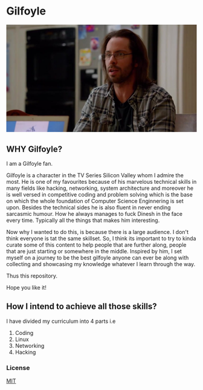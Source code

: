 # Gilfoyle

<p align="center">
  <a href="https://www.youtube.com/watch?v=T_D3d1RWBrI" title="What the Fuck Gilfoyle Does - Click to Watch!"><img src="https://github.com/mridul-arora/Gilfoyle/blob/master/pics/2.jpg" alt="What the Fuck Gilfoyle Does - Click to Watch!"></a>
</p>

## WHY Gilfoyle?
I am a Gilfoyle fan.

Gilfoyle is a character in the TV Series Silicon Valley whom I admire the most. He is one of my favourites because of his marvelous technical skills in many fields like hacking, networking, system architecture and moreover he is well versed in competitive coding and problem solving which is the base on which the whole foundation of Computer Science Enginnering is set upon. Besides the technical sides he is also fluent in never ending sarcasmic humour. How he always manages to fuck Dinesh in the face every time. Typically all the things that makes him interesting. 

Now why I wanted to do this, is because there is a large audience. I don't think everyone is tat the same skillset. So, I think its important to try to kinda curate some of this content to help people that are further along, people that are just starting or somewhere in the middle. Inspired by him, I set myself on a journey to be the best gilfoyle anyone can ever be along with collecting and showcasing my knowledge whatever I learn through the way. 

Thus this repository. 

Hope you like it!

## How I intend to achieve all those skills? 
I have divided my curriculum into 4 parts i.e 
1. Coding
2. Linux
3. Networking
4. Hacking 

### License
[MIT](https://github.com/mridul-arora/Gilfoyle/blob/master/LICENSE)
